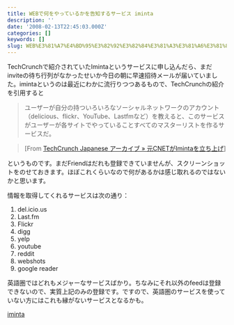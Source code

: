 ```yaml
---
title: WEBで何をやっているかを告知するサービス iminta
description: ''
date: '2008-02-13T22:45:03.000Z'
categories: []
keywords: []
slug: WEB%E3%81%A7%E4%BD%95%E3%82%92%E3%82%84%E3%81%A3%E3%81%A6%E3%81%84%E3%82%8B%E3%81%8B%E3%82%92%E5%91%8A%E7%9F%A5%E3%81%99%E3%82%8B%E3%82%B5%E3%83%BC...
---
```

TechCrunchで紹介されていたImintaというサービスに申し込んだら、まだinviteの待ち行列がなかったせいか今日の朝に早速招待メールが届いていました。imintaというのは最近にわかに流行りつつあるもので、TechCrunchの紹介を引用すると

> ユーザーが自分の持ついろいろなソーシャルネットワークのアカウント（delicious、flickr、YouTube、Lastfmなど）を教えると、このサービスがユーザーが各サイトでやっていることすべてのマスターリストを作るサービスだ。

> \[From [TechCrunch Japanese アーカイブ » 元CNETがImintaを立ち上げ](http://jp.techcrunch.com/archives/ex-cneter-launches-iminta/)\]

というものです。まだFriendはだれも登録できていませんが、スクリーンショットをのせておきます。ほぼこれくらいなので何があるかは感じ取れるのではないかと思います。

情報を取得してくれるサービスは次の通り：

1.  del.icio.us
2.  Last.fm
3.  Flickr
4.  digg
5.  yelp
6.  youtube
7.  reddit
8.  webshots
9.  google reader

英語圏ではどれもメジャーなサービスばかり。ちなみにそれ以外のfeedは登録できないので、実質上記のみの登録です。ですので、英語圏のサービスを使っていない方にはこれも縁がないサービスとなるかも。

[iminta](http://technorati.com/tag/iminta)